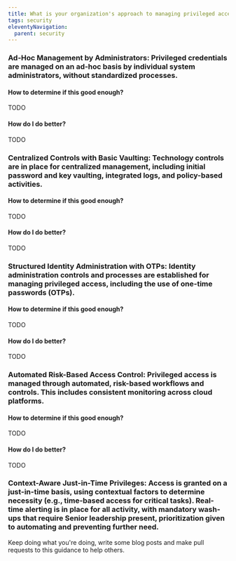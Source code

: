 ```yaml
---
title: What is your organization's approach to managing privileged access?
tags: security
eleventyNavigation:
  parent: security
---
```


### **Ad-Hoc Management by Administrators:** Privileged credentials are managed on an ad-hoc basis by individual system administrators, without standardized processes.

#### How to determine if this good enough?

TODO

#### How do I do better?

TODO

### **Centralized Controls with Basic Vaulting:** Technology controls are in place for centralized management, including initial password and key vaulting, integrated logs, and policy-based activities.

#### How to determine if this good enough?

TODO

#### How do I do better?

TODO

### **Structured Identity Administration with OTPs:** Identity administration controls and processes are established for managing privileged access, including the use of one-time passwords (OTPs).

#### How to determine if this good enough?

TODO

#### How do I do better?

TODO

### **Automated Risk-Based Access Control:** Privileged access is managed through automated, risk-based workflows and controls. This includes consistent monitoring across cloud platforms.

#### How to determine if this good enough?

TODO

#### How do I do better?

TODO

### **Context-Aware Just-in-Time Privileges:** Access is granted on a just-in-time basis, using contextual factors to determine necessity (e.g., time-based access for critical tasks). Real-time alerting is in place for all activity, with mandatory wash-ups that require Senior leadership present, prioritization given to automating and preventing further need.

Keep doing what you're doing, write some blog posts and make pull requests to this guidance to help others.
